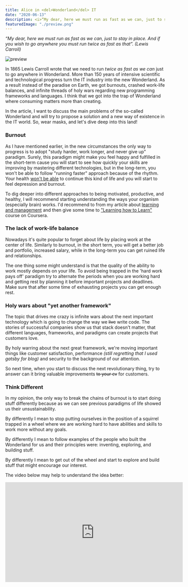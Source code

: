 ```yaml
---
title: Alice in <del>Wonderland</del> IT
date: "2020-06-13"
description: <i>“My dear, here we must run as fast as we can, just to stay in place. And if you wish to go anywhere you must run twice as fast as that”. (Lewis Carroll)</i>
featuredImage: "./preview.png"
---
```


_“My dear, here we must run as fast as we can, just to stay in place. And if you wish to go anywhere you must run twice as fast as that”. (Lewis Carroll)_

![preview](./preview.png)

In 1865 Lewis Carroll wrote that we need to run _twice as fast as we can_ just to go anywhere in Wonderland. More than 150 years of intensive scientific and technological progress turn the IT industry into the new Wonderland. As a result instead of the paradise on Earth, we got burnouts, crashed work-life balances, and infinite threads of holy wars regarding new programming frameworks and languages. I think that we got into the trap of Wonderland where consuming matters more than creating.

In the article, I want to discuss the main problems of the so-called Wonderland and will try to propose a solution and a new way of existence in the IT world. So, wear masks, and let's dive deep into this land!

### Burnout

As I have mentioned earlier, in the new circumstances the only way to progress is to adopt "study harder, work longer, and never give up" paradigm. Surely, this paradigm might make you feel happy and fulfilled in the short-term cause you will start to see how quickly your skills are improving by mastering different technologies, but in the long-term, you won't be able to follow "running faster" approach because of the rhythm. Your health [won't be able](https://tonsky.livejournal.com/317265.html) to continue this kind of life and you will start to feel depression and burnout.

To dig deeper into different approaches to being motivated, productive, and healthy, I will recommend starting understanding the ways your organism (especially brain) works. I'd recommend to from my article about [learning and management](../self-management-tips/) and then give some time to ["Learning how to Learn"](https://www.coursera.org/learn/learning-how-to-learn/) course on Coursera.

### The lack of work-life balance

Nowadays it's quite popular to forget about life by placing work at the center of life. Similarly to burnout, in the short term, you will get a better job and portfolio, increased salary, while in the long-term you can get ruined life and relationships. 

The one thing some might understand is that the quality of the ability to work mostly depends on your life. To avoid being trapped in the 'hard work pays off' paradigm try to alternate the periods when you are working hard and getting rest by planning it before important projects and deadlines. Make sure that after some time of exhausting projects you can get enough rest.

### Holy wars about "yet another framework"

The topic that drives me crazy is infinite wars about the next important technology which is going to change the way we <del>live</del> write code. The stories of successful companies show us that stack doesn't matter, that different languages, frameworks, and paradigms can create projects that customers love.

By holy warring about the next great framework, we're moving important things like customer satisfaction, performance _(still regretting that I used gatsby for blog)_ and security to the background of our attention.

So next time, when you start to discuss the next revolutionary thing, try to answer can it bring valuable improvements <del>to your cv</del> for customers.

### Think Different

In my opinion, the only way to break the chains of burnout is to start doing stuff differently because as we can see previous paradigms of life showed us their unsustainability.

By differently I mean to stop putting ourselves in the position of a squirrel trapped in a wheel where we are working hard to have abilities and skills to work more without any goals.

By differently I mean to follow examples of the people who built the Wonderland for us and their principles were: inventing, exploring, and building stuff.

By differently I mean to get out of the wheel and start to explore and build stuff that might encourage our interest.

The video below may help to understand the idea better:

<iframe width="560" height="315" src="https://www.youtube.com/embed/GEPhLqwKo6g" frameborder="0" allow="accelerometer; autoplay; encrypted-media; gyroscope; picture-in-picture" allowfullscreen />

## Additional Materials

- [Steve Jobs at MIT](https://youtu.be/Gk-9Fd2mEnI)
- [Как устроена IT-столица мира / Russian Silicon Valley (English subs)](https://youtu.be/9lO06Zxhu88)